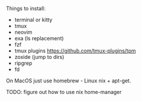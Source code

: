 Things to install:

* terminal or kitty
* tmux
* neovim
* exa (ls replacement)
* fzf
* tmux plugins https://github.com/tmux-plugins/tpm
* zoxide (jump to dirs)
* ripgrep
* fd

On MacOS just use homebrew - Linux nix + apt-get.

TODO: figure out how to use nix home-manager
